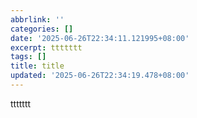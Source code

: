 ```yaml
---
abbrlink: ''
categories: []
date: '2025-06-26T22:34:11.121995+08:00'
excerpt: ttttttt 
tags: []
title: title
updated: '2025-06-26T22:34:19.478+08:00'
---
```

ttttttt

